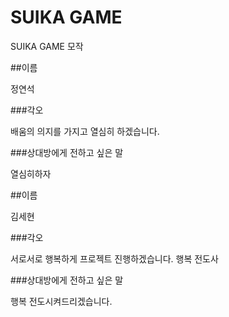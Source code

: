 # SUIKA GAME
SUIKA GAME 모작

##이름

정연석

###각오

배움의 의지를 가지고 열심히 하겠습니다.

###상대방에게 전하고 싶은 말

열심히하자

##이름

김세현

###각오

서로서로 행복하게 프로젝트 진행하겠습니다. 행복 전도사

###상대방에게 전하고 싶은 말

행복 전도시켜드리겠습니다.


